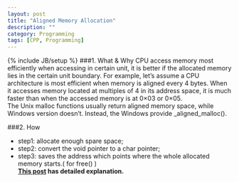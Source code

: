 ```yaml
---
layout: post
title: "Aligned Memory Allocation"
description: ""
category: Programming
tags: [CPP, Programming]
---
```

{% include JB/setup %}
###1. What & Why
CPU access memory most efficiently when accessing in certain unit, it is better if the allocated memory lies in the certain unit boundary. For example, let’s assume a CPU architecture is most efficient when memory is aligned every 4 bytes. When it accesses memory located at multiples of 4 in its address space, it is much faster than when the accessed memory is at 0×03 or 0×05.<br>
The Unix malloc functions usually return aligned memory space, while Windows version doesn’t. Instead, the Windows provide _aligned_malloc().

###2. How
+ step1: allocate enough spare space;
+ step2: convert the void pointer to a char pointer;
+ step3: saves the address which points where the whole allocated memory starts.( for free() )<br>
<b>[This post](http://jongampark.wordpress.com/2008/06/12/implementation-of-aligned-memory-alloc) has detailed explanation.</b>
